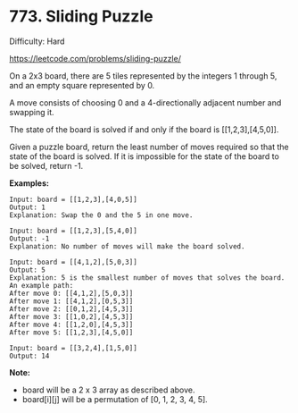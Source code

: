 # 773. Sliding Puzzle

Difficulty: Hard

https://leetcode.com/problems/sliding-puzzle/

On a 2x3 board, there are 5 tiles represented by the integers 1 through 5, and an empty square represented by 0.

A move consists of choosing 0 and a 4-directionally adjacent number and swapping it.

The state of the board is solved if and only if the board is [[1,2,3],[4,5,0]].

Given a puzzle board, return the least number of moves required so that the state of the board is solved. If it is impossible for the state of the board to be solved, return -1.

**Examples:**
```
Input: board = [[1,2,3],[4,0,5]]
Output: 1
Explanation: Swap the 0 and the 5 in one move.
```
```
Input: board = [[1,2,3],[5,4,0]]
Output: -1
Explanation: No number of moves will make the board solved.
```
```
Input: board = [[4,1,2],[5,0,3]]
Output: 5
Explanation: 5 is the smallest number of moves that solves the board.
An example path:
After move 0: [[4,1,2],[5,0,3]]
After move 1: [[4,1,2],[0,5,3]]
After move 2: [[0,1,2],[4,5,3]]
After move 3: [[1,0,2],[4,5,3]]
After move 4: [[1,2,0],[4,5,3]]
After move 5: [[1,2,3],[4,5,0]]
```
```
Input: board = [[3,2,4],[1,5,0]]
Output: 14
```
**Note:**

* board will be a 2 x 3 array as described above.
* board[i][j] will be a permutation of [0, 1, 2, 3, 4, 5].
